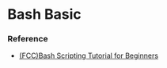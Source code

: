 # Bash Basic





### Reference

- [(FCC)Bash Scripting Tutorial for Beginners](https://www.youtube.com/watch?v=tK9Oc6AEnR4)